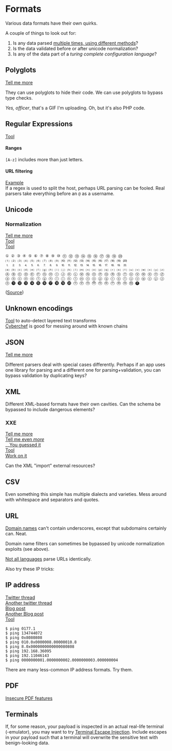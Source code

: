 # Formats

Various data formats have their own quirks.

A couple of things to look out for: 

1. Is any data parsed [multiple times, using different methods](https://about.gitlab.com/blog/2020/03/30/how-to-exploit-parser-differentials/)?   
2. Is the data validated before or after unicode normalization?  
3. Is any of the data part of a _turing complete configuration language_?

## Polyglots

[Tell me more](reversing.md#polyglots)

They can use polyglots to hide their code. We can use polyglots to bypass type checks.

_Yes, officer_, that's a GIF I'm uploading. Oh, but it's also PHP code.

## Regular Expressions

[Tool](https://regex101.com/)

#### Ranges

`[A-z]` includes more than just letters.

#### URL filtering

[Example](https://twitter.com/YShahinzadeh/status/1250889458641141760)  
If a regex is used to split the host, perhaps URL parsing can be fooled. Real parsers take everything before an `@` as a username. 

## Unicode

### Normalization

[Tell me more](https://jlajara.gitlab.io/web/2020/02/19/Bypass_WAF_Unicode.html)  
[Tool](https://github.com/JesseClarkND/abnormalizer)  
[Tool](https://spaceraccoon.github.io/unicollider/)

```text
① ② ③ ④ ⑤ ⑥ ⑦ ⑧ ⑨ ⑩ ⑪ ⑫ ⑬ ⑭ ⑮ ⑯ ⑰ ⑱ ⑲ ⑳ 
⑴ ⑵ ⑶ ⑷ ⑸ ⑹ ⑺ ⑻ ⑼ ⑽ ⑾ ⑿ ⒀ ⒁ ⒂ ⒃ ⒄ ⒅ ⒆ ⒇ 
⒈ ⒉ ⒊ ⒋ ⒌ ⒍ ⒎ ⒏ ⒐ ⒑ ⒒ ⒓ ⒔ ⒕ ⒖ ⒗ ⒘ ⒙ ⒚ ⒛ 
⒜ ⒝ ⒞ ⒟ ⒠ ⒡ ⒢ ⒣ ⒤ ⒥ ⒦ ⒧ ⒨ ⒩ ⒪ ⒫ ⒬ ⒭ ⒮ ⒯ ⒰ ⒱ ⒲ ⒳ ⒴ ⒵ 
Ⓐ Ⓑ Ⓒ Ⓓ Ⓔ Ⓕ Ⓖ Ⓗ Ⓘ Ⓙ Ⓚ Ⓛ Ⓜ Ⓝ Ⓞ Ⓟ Ⓠ Ⓡ Ⓢ Ⓣ Ⓤ Ⓥ Ⓦ Ⓧ Ⓨ Ⓩ 
ⓐ ⓑ ⓒ ⓓ ⓔ ⓕ ⓖ ⓗ ⓘ ⓙ ⓚ ⓛ ⓜ ⓝ ⓞ ⓟ ⓠ ⓡ ⓢ ⓣ ⓤ ⓥ ⓦ ⓧ ⓨ ⓩ 
⓪ ⓫ ⓬ ⓭ ⓮ ⓯ ⓰ ⓱ ⓲ ⓳ ⓴ ⓵ ⓶ ⓷ ⓸ ⓹ ⓺ ⓻ ⓼ ⓽ ⓾ ⓿
```

\([Source](https://www.hahwul.com/phoenix/ssrf-open-redirect)\)

## Unknown encodings

[Tool](https://transformations.jobertabma.nl/) to auto-detect layered text transforms  
[Cyberchef](https://www.google.com/url?sa=t&rct=j&q=&esrc=s&source=web&cd=&cad=rja&uact=8&ved=2ahUKEwi8mN7r6sTvAhVJa8AKHcXiBlEQFjAAegQIAxAD&url=https%3A%2F%2Fgchq.github.io%2FCyberChef%2F&usg=AOvVaw3cJhXGWs_4gKkmjmhQLSNC) is good for messing around with known chains

## JSON

[Tell me more](https://labs.bishopfox.com/tech-blog/an-exploration-of-json-interoperability-vulnerabilities)

Different parsers deal with special cases differently. Perhaps if an app uses one library for parsing and a different one for parsing+validation, you can bypass validation by duplicating keys?

## XML

Different XML-based formats have their own cavities. Can the schema be bypassed to include dangerous elements?

### XXE

[Tell me more](https://blog.cobalt.io/how-to-execute-an-xml-external-entity-injection-xxe-5d5c262d5b16)  
[Tell me even _more_](https://owasp.org/www-community/vulnerabilities/XML_External_Entity_%28XXE%29_Processing)  
__[You guessed it](https://www.netsparker.com/blog/web-security/xxe-xml-external-entity-attacks/)  
[Tool](https://github.com/luisfontes19/xxexploiter)  
[Work on it](https://gosecure.github.io/xxe-workshop/)

Can the XML "import" external resources?

## CSV

Even something this simple has multiple dialects and varieties. Mess around with whitespace and separators and quotes.

## URL

[Domain names](https://twitter.com/s0md3v/status/1354733673069694978?s=19) can't contain underscores, except that subdomains certainly can. Neat.

Domain name filters can sometimes be bypassed by unicode normalization exploits \(see above\).

[Not all languages](https://github.com/jimen0/differer) parse URLs identically.

Also try these IP tricks:

## IP address

[Twitter thread](https://twitter.com/dave_universetf/status/1342685822286360576)  
[Another twitter thread](https://twitter.com/x0rz/status/928584447292858368)  
[Blog post](https://blog.dave.tf/post/ip-addr-parsing/)  
[Another Blog post](https://ma.ttias.be/theres-more-than-one-way-to-write-an-ip-address/)  
[Tool](https://github.com/D4Vinci/Cuteit)

```text
$ ping 0177.1
$ ping 134744072
$ ping 0x8080808
$ ping 010.0x0000008.00000010.8
$ ping 8.0x0000000000000080808
$ ping 192.168.36095
$ ping 192.11046143
$ ping 0000000001.0000000002.0000000003.000000004
```

There are many less-common IP address formats. Try them.

## PDF

[Insecure PDF features](https://web-in-security.blogspot.com/2021/01/insecure-features-in-pdfs.html)

## Terminals

If, for some reason, your payload is inspected in an actual real-life terminal \(-emulator\), you may want to try [Terminal Escape Injection](https://www.infosecmatter.com/terminal-escape-injection/). Include escapes in your payload such that a terminal will overwrite the sensitive text with benign-looking data.

